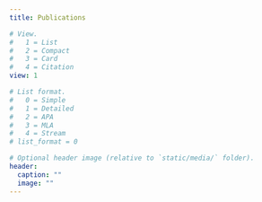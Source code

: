 ```yaml
---
title: Publications

# View.
#   1 = List
#   2 = Compact
#   3 = Card
#   4 = Citation
view: 1

# List format.
#   0 = Simple
#   1 = Detailed
#   2 = APA
#   3 = MLA
#   4 = Stream
# list_format = 0

# Optional header image (relative to `static/media/` folder).
header:
  caption: ""
  image: ""
---
```

